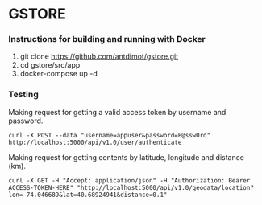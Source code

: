 # GSTORE

### Instructions for building and running with Docker

1. git clone https://github.com/antdimot/gstore.git
2. cd gstore/src/app
3. docker-compose up -d

### Testing

Making request for getting a valid access token by username and password.

    curl -X POST --data "username=appuser&password=P@ssw0rd" http://localhost:5000/api/v1.0/user/authenticate


Making request for getting contents by latitude, longitude and distance (km).

    curl -X GET -H "Accept: application/json" -H "Authorization: Bearer ACCESS-TOKEN-HERE" "http://localhost:5000/api/v1.0/geodata/location?lon=-74.046689&lat=40.68924941&distance=0.1"